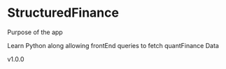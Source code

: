 # StructuredFinance

Purpose of the app

Learn Python along allowing frontEnd queries to fetch quantFinance Data

v1.0.0

